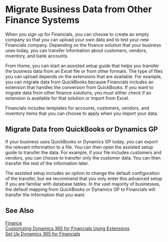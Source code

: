 <properties
    pageTitle="Migrate Business Data from Other Finance Systems| Financials"
	description="Describes how you can import your own data into Dynamics 365 for Financials."
	services="project-madeira"
	documentationCenter=""
	authors="edupont04"
/>
<tags
    ms.service="project-madeira"
    ms.topic="article"
    ms.devlang="na"
    ms.tgt_pltfrm="na"
    ms.workload="na"
    ms.date="11/01/2016"
    ms.author="edupont04" />

# Migrate Business Data from Other Finance Systems
When you sign up for Financials, you can choose to create an empty company so that you can upload your own data and to test your new Financials company. Depending on the finance solution that your business uses today, you can transfer information about customers, vendors, inventory, and bank accounts.  

From Home, you can start an assisted setup guide that helps you transfer the business data from an Excel file or from other formats. The type of files you can upload depends on the extensions that are available. For example, you can migrate data from QuickBooks because Financials includes an extension that handles the conversion from QuickBooks. If you want to migrate data from other finance solutions, you must either check if an extension is available for that solution or import from Excel.  

Financials includes templates for accounts, customers, vendors, and inventory items that you can choose to apply when you import your data.  

## Migrate Data from QuickBooks or Dynamics GP
If your business uses QuickBooks or Dynamics GP today, you can export the relevant information to a file. You can then open the assisted setup guide to transfer the data.
For example, if your file includes customers and vendors, you can choose to transfer only the customer data. You can then transfer the rest of the information later.  

The assisted setup includes an option to change the default configuration of the transfer, but we recommend that you only enter this advanced setup if you are familiar with database tables. In the vast majority of businesses, the default mapping from QuickBooks or Dynamics GP to Financials will transfer the information that you want.

## See Also
[Finance](finance.md)  
[Customizing Dynamics 365 for Financials Using Extensions](ui-extensions.md)   
[Set Up Dynamics 365 for Financials](madeira-setup.md)
